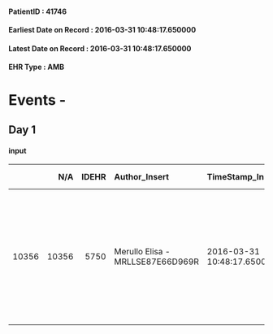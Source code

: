 
#### PatientID : 41746
#### Earliest Date on Record : 2016-03-31 10:48:17.650000
#### Latest Date on Record : 2016-03-31 10:48:17.650000
#### EHR Type : AMB

# Events - 

## Day 1

#### input
|       |    N/A |   IDEHR | Author_Insert                    | TimeStamp_Insert           | EHRType   |   PatientID |   IDDigitalSignDocument | persone_vicine   |   Unnamed: 0_x.1 |   IDANAMNESI_SOCIALE | Patient   | FamigliaAltro   | Paziente_T   | FamigliaAltro_T   |   Non_Rilevabile_x.1 | Note_Non_Rilevabile_x.1   | opt_Problemi   | chk_contr_sintomi   | opt_paziente_a   | opt_famiglia_a   | opt_adeguatezza   | opt_paziente_solo   | opt_presente_assente   | Caregiver_principale   | opt_capacita   | ds_familiari_coinv       | opt_necessario   | opt_presente   | opt_risorse_ec   | opt_paziente_psi   | opt_Ins_vol   | ds_note_prio                                                                                                                                                  | opt_paziente_ad   | opt_caregiver_ad   | opt_esenzione   |   ds_codice_es | Needs     | Domestic partnership   | Fragility   | opt_famiglia_psi   |
|------:|-------:|--------:|:---------------------------------|:---------------------------|:----------|------------:|------------------------:|:-----------------|-----------------:|---------------------:|:----------|:----------------|:-------------|:------------------|---------------------:|:--------------------------|:---------------|:--------------------|:-----------------|:-----------------|:------------------|:--------------------|:-----------------------|:-----------------------|:---------------|:-------------------------|:-----------------|:---------------|:-----------------|:-------------------|:--------------|:--------------------------------------------------------------------------------------------------------------------------------------------------------------|:------------------|:-------------------|:----------------|---------------:|:----------|:-----------------------|:------------|:-------------------|
| 10356 |  10356 |    5750 | Merullo Elisa - MRLLSE87E66D969R | 2016-03-31 10:48:17.650000 | AMB       |       41746 |                  320634 | N/A              |             2936 |                 1893 | Si#1      | Si#1            | Parziale#2   | Si#1              |                    0 | NR                        | No#0           | controllo sintomi#0 | Indefinite#2     | Congruenti#1     | Si#1              | No#0                | Presente#1             | caregivers             | Adeguato#0     | ex coniuge e i due figli | No#0             | Si#1           | Adeguate#1       | Si#1               | No#0          | Il bisogno espresso √® a livello clinico. L'ex coniuge, come d'accordi con il collega Grossi, in caso di peggioramento ha sollecitato il ricovero in Hospice. | Parziale#1        | Totale#2           | Si#1            |             48 | Clinici#0 | Badante#1              | nessuna#0   | No#0               |



